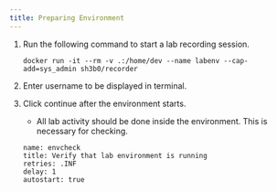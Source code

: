 ```yaml
---
title: Preparing Environment
---
```


1. Run the following command to start a lab recording session.

    ```execute
    docker run -it --rm -v .:/home/dev --name labenv --cap-add=sys_admin sh3b0/recorder
    ```

2. Enter username to be displayed in terminal.

3. Click continue after the environment starts.
   - All lab activity should be done inside the environment. This is necessary for checking.

    ```examiner:execute-test
    name: envcheck
    title: Verify that lab environment is running
    retries: .INF
    delay: 1
    autostart: true
    ```
